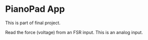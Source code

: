 PianoPad App
==============

This is part of final project.

Read the force (voltage) from an FSR input.
This is an analog input.

